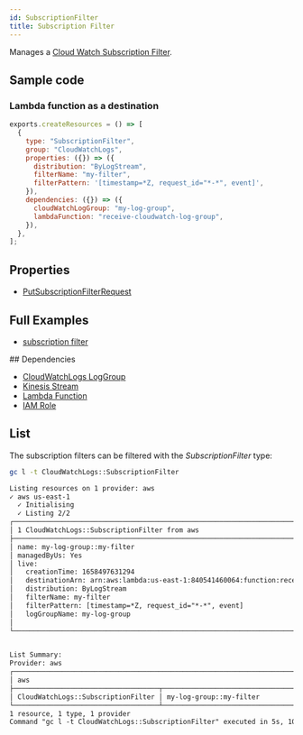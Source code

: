 ```yaml
---
id: SubscriptionFilter
title: Subscription Filter
---
```


Manages a [Cloud Watch Subscription Filter](https://console.aws.amazon.com/cloudwatch/home?#logsV2:log-groups).

## Sample code

### Lambda function as a destination

```js
exports.createResources = () => [
  {
    type: "SubscriptionFilter",
    group: "CloudWatchLogs",
    properties: ({}) => ({
      distribution: "ByLogStream",
      filterName: "my-filter",
      filterPattern: '[timestamp=*Z, request_id="*-*", event]',
    }),
    dependencies: ({}) => ({
      cloudWatchLogGroup: "my-log-group",
      lambdaFunction: "receive-cloudwatch-log-group",
    }),
  },
];
```

## Properties

- [PutSubscriptionFilterRequest](https://docs.aws.amazon.com/AWSJavaScriptSDK/v3/latest/clients/client-cloudwatch-logs/modules/putsubscriptionfilterrequest.html)

## Full Examples

- [subscription filter](https://github.com/grucloud/grucloud/tree/main/examples/aws/CloudWatchLogs/subscription-filter)

## Dependencies

- [CloudWatchLogs LogGroup](./LogGroup.md)
- [Kinesis Stream](../Kinesis/Stream.md)
- [Lambda Function](../Lambda/Function.md)
- [IAM Role](../IAM/Role.md)

## List

The subscription filters can be filtered with the _SubscriptionFilter_ type:

```sh
gc l -t CloudWatchLogs::SubscriptionFilter
```

```txt
Listing resources on 1 provider: aws
✓ aws us-east-1
  ✓ Initialising
  ✓ Listing 2/2
┌───────────────────────────────────────────────────────────────────────────────────────────┐
│ 1 CloudWatchLogs::SubscriptionFilter from aws                                             │
├───────────────────────────────────────────────────────────────────────────────────────────┤
│ name: my-log-group::my-filter                                                             │
│ managedByUs: Yes                                                                          │
│ live:                                                                                     │
│   creationTime: 1658497631294                                                             │
│   destinationArn: arn:aws:lambda:us-east-1:840541460064:function:receive-cloudwatch-log-… │
│   distribution: ByLogStream                                                               │
│   filterName: my-filter                                                                   │
│   filterPattern: [timestamp=*Z, request_id="*-*", event]                                  │
│   logGroupName: my-log-group                                                              │
│                                                                                           │
└───────────────────────────────────────────────────────────────────────────────────────────┘


List Summary:
Provider: aws
┌──────────────────────────────────────────────────────────────────────────────────────────┐
│ aws                                                                                      │
├────────────────────────────────────┬─────────────────────────────────────────────────────┤
│ CloudWatchLogs::SubscriptionFilter │ my-log-group::my-filter                             │
└────────────────────────────────────┴─────────────────────────────────────────────────────┘
1 resource, 1 type, 1 provider
Command "gc l -t CloudWatchLogs::SubscriptionFilter" executed in 5s, 109 MB
```

